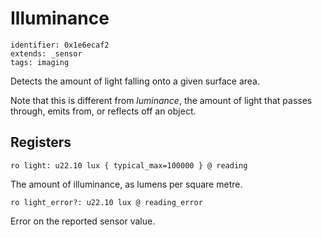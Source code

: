 # Illuminance

    identifier: 0x1e6ecaf2
    extends: _sensor
    tags: imaging

Detects the amount of light falling onto a given surface area.

Note that this is different from *luminance*, the amount of light that passes through, emits from, or reflects off an object.

## Registers

    ro light: u22.10 lux { typical_max=100000 } @ reading

The amount of illuminance, as lumens per square metre.

    ro light_error?: u22.10 lux @ reading_error

Error on the reported sensor value.
